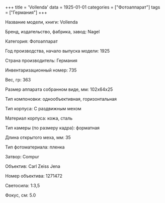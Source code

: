 +++
title = 'Vollenda'
data = 1925-01-01
categories = ["Фотоаппарат"]
tags = ["Германия"]
+++

Название модели, книги: Vollenda

Бренд, издательство, фабрика, завод: Nagel

Категория: Фотоаппарат

Год производства, начало выпуска модели: 1925

Страна производитель: Германия

Инвентаризационный номер: 735

Вес, гр: 363

Размер аппарата  собранном виде, мм: 102х64х25

Тип компоновки: однообъективная, горизонтальная

Тип корпуса: С раздвижным мехом

Материал корпуса: кожа, сталь

Тип камеры (по размеру кадра): форматная

Длина открытого меха, мм: 35

Тип фотоматериала: пленка

Затвор: Compur

Объектив: Carl Zeiss Jena

Номер объектива: 1271472

Светосила: 1:3,5

Фокус, см: 5.0

